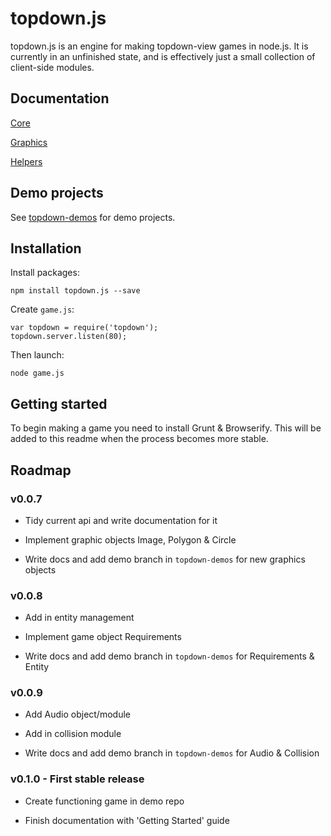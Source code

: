 # topdown.js

topdown.js is an engine for making topdown-view games in node.js.
It is currently in an unfinished state,
and is effectively just a small collection of client-side modules.

## Documentation

[Core](http://dangerdan.github.io/topdown.js/docs/client/core/game.html)

[Graphics](http://dangerdan.github.io/topdown.js/docs/client/graphics/Graphics.html)

[Helpers](http://dangerdan.github.io/topdown.js/docs/client/helpers/dom.html)

## Demo projects

See [topdown-demos](https://github.com/dangerdan/topdown-demos) for demo projects.

## Installation

Install packages:

    npm install topdown.js --save

Create `game.js`:

    var topdown = require('topdown');
    topdown.server.listen(80);

Then launch:

    node game.js

## Getting started

To begin making a game you need to install Grunt & Browserify.
This will be added to this readme when the process becomes more stable.

## Roadmap

### v0.0.7

 - Tidy current api and write documentation for it

 - Implement graphic objects Image, Polygon & Circle

 - Write docs and add demo branch in `topdown-demos` for new graphics objects

### v0.0.8

 - Add in entity management

 - Implement game object Requirements

 - Write docs and add demo branch in `topdown-demos` for Requirements & Entity

### v0.0.9

 - Add Audio object/module

 - Add in collision module

 - Write docs and add demo branch in `topdown-demos` for Audio & Collision

### v0.1.0 - First stable release

 - Create functioning game in demo repo

 - Finish documentation with 'Getting Started' guide

